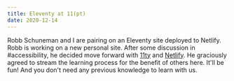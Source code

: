 ```yaml
---
title: Eleventy at 11(pt)
date: 2020-12-14
---
```


Robb Schuneman and I are pairing on an Eleventy site deployed to Netlify.
Robb is working on a new personal site. After some discussion in #accessibility, he decided move forward with [11ty](https://www.11ty.dev/) and [Netlify](https://www.netlify.com/).
He graciously agreed to stream the learning process for the benefit of others here.
It'll be fun! And you don't need any previous knowledge to learn with us.
